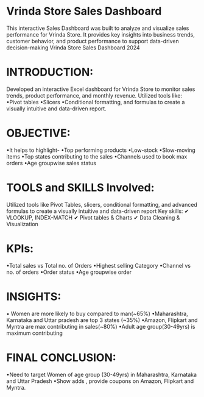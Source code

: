 # Vrinda Store Sales Dashboard
This interactive Sales Dashboard was built to analyze and visualize sales performance for Vrinda Store. It provides key insights into business trends, customer behavior, and product performance to support data-driven decision-making
Vrinda Store Sales Dashboard 2024 
 
# INTRODUCTION:
Developed an interactive Excel dashboard for Vrinda Store to monitor sales trends, product performance, and monthly revenue.
 Utilized tools like: 
•Pivot tables
•Slicers 
•Conditional formatting, and formulas to create a visually intuitive and data-driven report.

# OBJECTIVE:
•It helps to highlight-
•Top performing products
•Low-stock 
•Slow-moving items
•Top states contributing to the sales •Channels used to book max orders
•Age groupwise sales status

# TOOLS and SKILLS Involved:
 Utilized tools like Pivot Tables, slicers, conditional formatting, and advanced formulas to create a visually intuitive and data-driven report 
Key skills:
✔ VLOOKUP, INDEX-MATCH
✔ Pivot tables & Charts
✔ Data Cleaning & Visualization
# KPIs:
 •Total sales vs Total no. of Orders •Highest selling Category 
•Channel vs no. of orders
•Order status
•Age groupwise order 

# INSIGHTS:
• Women are more likely to buy compared to man(~65%) 
•Maharashtra, Karnataka and Uttar pradesh are top 3 states (~35%) •Amazon, Flipkart and Myntra are max contributing in sales(~80%) 
•Adult age group(30-49yrs) is maximum contributing

# FINAL CONCLUSION: 
•Need to target Women of age group (30-49yrs) in Maharashtra, Karnataka and Uttar Pradesh
•Show adds , provide coupons on Amazon, Flipkart and Myntra.
